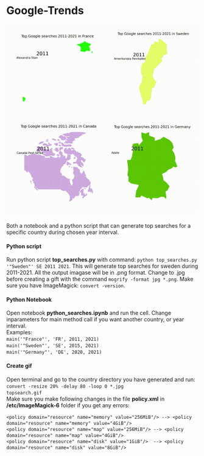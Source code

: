 # Google-Trends
![Alt Text](topsearch.gif)

Both a notebook and a python script that can generate top searches for a specific country during chosen year interval.

#### Python script
Run python script __top_searches.py__ with command: <code>python top_searches.py '"Sweden"' SE 2011 2021</code>. This will generate top searches for sweden during 2011-2021. All the output imagase will be in .png  format. Change to .jpg before creating a gift with the command <code>mogrify -format jpg *.png</code>. Make sure you have ImageMagick: <code>convert -version</code>.
#### Python Notebook
Open notebook __python_searches.ipynb__ and run the cell. Change inparameters for main method call if you want another country, or year interval.  
Examples:  
<code>main('"France"', 'FR', 2011, 2021)</code>  
<code>main('"Sweden"', 'SE', 2015, 2021)</code>  
<code>main('"Germany"', 'DE', 2020, 2021)</code>

#### Create gif  
Open terminal and go to the country directory you have generated and run:  
<code>convert -resize 20% -delay 80 -loop 0 *.jpg topsearch.gif</code>  
Make sure you make following changes in the file __policy.xml__ in __/etc/ImageMagick-6__ folder if you get any errors:
```text
<policy domain="resource" name="memory" value="256MiB"/> --> <policy domain="resource" name="memory" value="4GiB"/>   
<policy domain="resource" name="map" value="256MiB"/> --> <policy domain="resource" name="map" value="4GiB"/>   
<policy domain="resource" name="disk" value="1GiB"/>  --> <policy domain="resource" name="disk" value="8GiB"/>  
```
